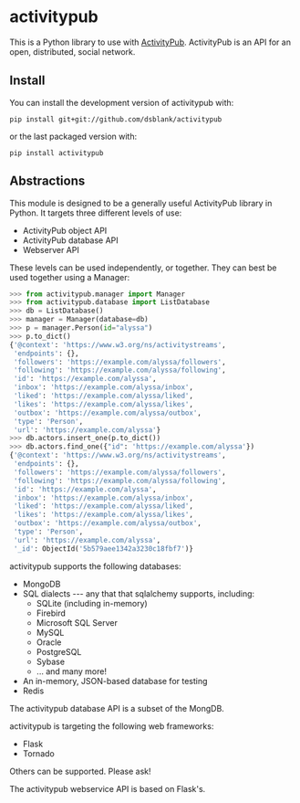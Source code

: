 # activitypub

This is a Python library to use with
[ActivityPub](https://en.wikipedia.org/wiki/ActivityPub). ActivityPub
is an API for an open, distributed, social network.

## Install

You can install the development version of activitypub with:

```
pip install git+git://github.com/dsblank/activitypub
```

or the last packaged version with:

```
pip install activitypub
```

## Abstractions

This module is designed to be a generally useful ActivityPub library in Python. It targets three different levels of use:

* ActivityPub object API
* ActivityPub database API
* Webserver API

These levels can be used independently, or together. They can best be used together using a Manager:

```python
>>> from activitypub.manager import Manager
>>> from activitypub.database import ListDatabase
>>> db = ListDatabase()
>>> manager = Manager(database=db)
>>> p = manager.Person(id="alyssa")
>>> p.to_dict()
{'@context': 'https://www.w3.org/ns/activitystreams',
 'endpoints': {},
 'followers': 'https://example.com/alyssa/followers',
 'following': 'https://example.com/alyssa/following',
 'id': 'https://example.com/alyssa',
 'inbox': 'https://example.com/alyssa/inbox',
 'liked': 'https://example.com/alyssa/liked',
 'likes': 'https://example.com/alyssa/likes',
 'outbox': 'https://example.com/alyssa/outbox',
 'type': 'Person',
 'url': 'https://example.com/alyssa'}
>>> db.actors.insert_one(p.to_dict())
>>> db.actors.find_one({"id": 'https://example.com/alyssa'})
{'@context': 'https://www.w3.org/ns/activitystreams',
 'endpoints': {},
 'followers': 'https://example.com/alyssa/followers',
 'following': 'https://example.com/alyssa/following',
 'id': 'https://example.com/alyssa',
 'inbox': 'https://example.com/alyssa/inbox',
 'liked': 'https://example.com/alyssa/liked',
 'likes': 'https://example.com/alyssa/likes',
 'outbox': 'https://example.com/alyssa/outbox',
 'type': 'Person',
 'url': 'https://example.com/alyssa',
 '_id': ObjectId('5b579aee1342a3230c18fbf7')}
```

activitypub supports the following databases:

* MongoDB
* SQL dialects --- any that that sqlalchemy supports, including:
  * SQLite (including in-memory)
  * Firebird
  * Microsoft SQL Server
  * MySQL
  * Oracle
  * PostgreSQL
  * Sybase
  * ... and many more!
* An in-memory, JSON-based database for testing
* Redis

The activitypub database API is a subset of the MongDB.

activitypub is targeting the following web frameworks:

* Flask
* Tornado

Others can be supported. Please ask!

The activitypub webservice API is based on Flask's.

